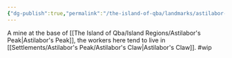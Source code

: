 ```yaml
---
{"dg-publish":true,"permalink":"/the-island-of-qba/landmarks/astilabor-s-peak/astilabor-s-tail/"}
---
```



A mine at the base of [[The Island of Qba/Island Regions/Astilabor's Peak\|Astilabor's Peak]], the workers here tend to live in [[Settlements/Astilabor's Peak/Astilabor's Claw\|Astilabor's Claw]].
#wip 